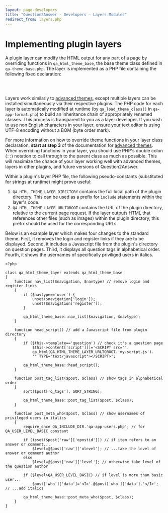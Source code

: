 ```yaml
---
layout: page-developers
title: "Question2Answer - Developers - Layers Modules"
redirect_from: layers.php
---
```


# Implementing plugin layers

A plugin layer can modify the HTML output for any part of a page by overriding functions in `qa_html_theme_base`, the base theme class defined in `qa-theme-base.php`. The layer is implemented as a PHP file containing the following fixed declaration:

<div>

<pre><?php

	class qa_html_theme_layer extends qa_html_theme_base
	{
	}
</pre>

</div>

Layers work similarly to [advanced themes](developers-themes.html), except multiple layers can be installed simultaneously via their respective plugins. The PHP code for each layer is automatically modified at runtime (by `qa_load_theme_class()` in `qa-app-format.php`) to build an inheritance chain of appropriately renamed classes. This process is transparent to you as a layer developer. If you wish to use non English characters in your layer, ensure your text editor is using UTF-8 encoding without a BOM (byte order mark).

For more information on how to override theme functions in your layer class declaration, **start at step 3** of the documentation for [advanced themes](developers-themes.html). When overriding functions in your layer, you should use PHP's double colon (`::`) notation to call through to the parent class as much as possible. This will maximize the chance of your layer working well with advanced themes, layers in other plugins, and future versions of Question2Answer.

Within a plugin's layer PHP file, the following pseudo-constants (substituted for strings at runtime) might prove useful:

1.  `QA_HTML_THEME_LAYER_DIRECTORY` contains the full local path of the plugin directory. This can be used as a prefix for `include` statements within the layer's code.
2.  `QA_HTML_THEME_LAYER_URLTOROOT` contains the URL of the plugin directory, relative to the current page request. If the layer outputs HTML that references other files (such as images) within the plugin directory, this prefix should be used for the corresponding URLs.

Below is an example layer which makes four changes to the standard theme. First, it removes the login and register links if they are to be displayed. Second, it includes a Javascript file from the plugin's directory on question pages. Third, it displays all question tags in alphabetical order. Fourth, it shows the usernames of specifically priviliged users in italics.

	<?php

	class qa_html_theme_layer extends qa_html_theme_base
	{
		function nav_list($navigation, $navtype) // remove login and register links
		{
			if ($navtype=='user') {
				unset($navigation['login']);
				unset($navigation['register']);
			}

			qa_html_theme_base::nav_list($navigation, $navtype);
		}

		function head_script() // add a Javascript file from plugin directory
		{
			if ($this->template=='question') // check it's a question page
				$this->content['script'][]='<SCRIPT src="'.
				qa_html(QA_HTML_THEME_LAYER_URLTOROOT.'my-script.js').
				'" TYPE="text/javascript"></SCRIPT>';

			qa_html_theme_base::head_script();
		}

		function post_tag_list($post, $class) // show tags in alphabetical order
		{
			sort($post['q_tags'], SORT_STRING);

			qa_html_theme_base::post_tag_list($post, $class);
		}

		function post_meta_who($post, $class) // show usernames of privileged users in italics
		{
			require_once QA_INCLUDE_DIR.'qa-app-users.php'; // for QA_USER_LEVEL_BASIC constant

			if (isset($post['raw']['opostid'])) // if item refers to an answer or comment...
				$level=@$post['raw']['olevel']; // ...take the level of answer or comment author
			else
				$level=@$post['raw']['level']; // otherwise take level of the question author

			if ($level>QA_USER_LEVEL_BASIC) // if level is more than basic user...
				$post['who']['data']='<I>'.@$post['who']['data'].'</I>'; // ...add italics

			qa_html_theme_base::post_meta_who($post, $class);
		}
	}

